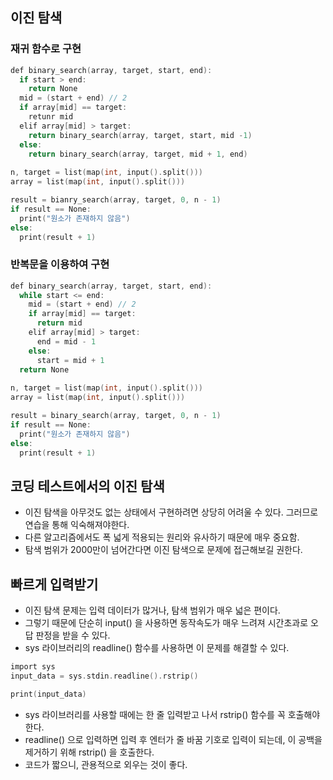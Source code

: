 이진 탐색
-----

### 재귀 함수로 구현
```C
def binary_search(array, target, start, end):
  if start > end:
    return None
  mid = (start + end) // 2
  if array[mid] == target:
    retunr mid
  elif array[mid] > target:
    return binary_search(array, target, start, mid -1)
  else:
    return binary_search(array, target, mid + 1, end)
    
n, target = list(map(int, input().split()))
array = list(map(int, input().split()))

result = bianry_search(array, target, 0, n - 1)
if result == None:
  print("원소가 존재하지 않음")
else:
  print(result + 1)
```

### 반복문을 이용하여 구현
```C
def binary_search(array, target, start, end):
  while start <= end:
    mid = (start + end) // 2
    if array[mid] == target:
      return mid
    elif array[mid] > target:
      end = mid - 1
    else:
      start = mid + 1
  return None
  
n, target = list(map(int, input().split()))
array = list(map(int, input().split()))

result = binary_search(array, target, 0, n - 1)
if result == None:
  print("원소가 존재하지 않음")
else:
  print(result + 1)
```

코딩 테스트에서의 이진 탐색
-----
- 이진 탐색을 아무것도 없는 상태에서 구현하려면 상당히 어려울 수 있다. 그러므로 연습을 통해 익숙해져야한다.
- 다른 알고리즘에서도 폭 넓게 적용되는 원리와 유사하기 때문에 매우 중요함.
- 탐색 범위가 2000만이 넘어간다면 이진 탐색으로 문제에 접근해보길 권한다.

빠르게 입력받기
-----
- 이진 탐색 문제는 입력 데이터가 많거나, 탐색 범위가 매우 넓은 편이다.
- 그렇기 때문에 단순히 input() 을 사용하면 동작속도가 매우 느려져 시간초과로 오답 판정을 받을 수 있다.
- sys 라이브러리의 readline() 함수를 사용하면 이 문제를 해결할 수 있다.
```C
import sys
input_data = sys.stdin.readline().rstrip()

print(input_data)
```
- sys 라이브러리를 사용할 때에는 한 줄 입력받고 나서 rstrip() 함수를 꼭 호출해야 한다.
- readline() 으로 입력하면 입력 후 엔터가 줄 바꿈 기호로 입력이 되는데, 이 공백을 제거하기 위해 rstrip() 을 호출한다.
- 코드가 짧으니, 관용적으로 외우는 것이 좋다.
